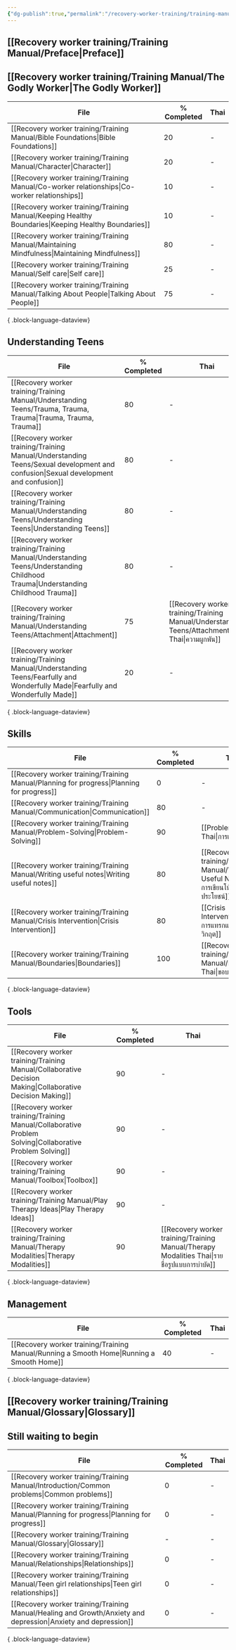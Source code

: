 ```yaml
---
{"dg-publish":true,"permalink":"/recovery-worker-training/training-manual/worker-training-manual/"}
---
```


## [[Recovery worker training/Training Manual/Preface\|Preface]]


## [[Recovery worker training/Training Manual/The Godly Worker\|The Godly Worker]]
| File                                                                                                   | % Completed | Thai |
| ------------------------------------------------------------------------------------------------------ | ----------- | ---- |
| [[Recovery worker training/Training Manual/Bible Foundations\|Bible Foundations]]                   | 20          | \-   |
| [[Recovery worker training/Training Manual/Character\|Character]]                                   | 20          | \-   |
| [[Recovery worker training/Training Manual/Co-worker relationships\|Co-worker relationships]]       | 10          | \-   |
| [[Recovery worker training/Training Manual/Keeping Healthy Boundaries\|Keeping Healthy Boundaries]] | 10          | \-   |
| [[Recovery worker training/Training Manual/Maintaining Mindfulness\|Maintaining Mindfulness]]       | 80          | \-   |
| [[Recovery worker training/Training Manual/Self care\|Self care]]                                   | 25          | \-   |
| [[Recovery worker training/Training Manual/Talking About People\|Talking About People]]             | 75          | \-   |

{ .block-language-dataview}
## Understanding Teens
| File                                                                                                                                   | % Completed | Thai                                                                                            |
| -------------------------------------------------------------------------------------------------------------------------------------- | ----------- | ----------------------------------------------------------------------------------------------- |
| [[Recovery worker training/Training Manual/Understanding Teens/Trauma, Trauma, Trauma\|Trauma, Trauma, Trauma]]                     | 80          | \-                                                                                              |
| [[Recovery worker training/Training Manual/Understanding Teens/Sexual development and confusion\|Sexual development and confusion]] | 80          | \-                                                                                              |
| [[Recovery worker training/Training Manual/Understanding Teens/Understanding Teens\|Understanding Teens]]                           | 80          | \-                                                                                              |
| [[Recovery worker training/Training Manual/Understanding Teens/Understanding Childhood Trauma\|Understanding Childhood Trauma]]     | 80          | \-                                                                                              |
| [[Recovery worker training/Training Manual/Understanding Teens/Attachment\|Attachment]]                                             | 75          | [[Recovery worker training/Training Manual/Understanding Teens/Attachment Thai\|ความผูกพัน]] |
| [[Recovery worker training/Training Manual/Understanding Teens/Fearfully and Wonderfully Made\|Fearfully and Wonderfully Made]]     | 20          | \-                                                                                              |

{ .block-language-dataview}
## Skills
| File                                                                                         | % Completed | Thai                                                                                                 |
| -------------------------------------------------------------------------------------------- | ----------- | ---------------------------------------------------------------------------------------------------- |
| [[Recovery worker training/Training Manual/Planning for progress\|Planning for progress]] | 0           | \-                                                                                                   |
| [[Recovery worker training/Training Manual/Communication\|Communication]]                 | 80          | \-                                                                                                   |
| [[Recovery worker training/Training Manual/Problem-Solving\|Problem-Solving]]             | 90          | [[Problem Solving Thai\|การแก้ปัญหา]]                                                             |
| [[Recovery worker training/Training Manual/Writing useful notes\|Writing useful notes]]   | 80          | [[Recovery worker training/Training Manual/Writing Useful Notes Thai\|การเขียนโน้ตที่มีประโยชน์]] |
| [[Recovery worker training/Training Manual/Crisis Intervention\|Crisis Intervention]]     | 80          | [[Crisis Intervention Thai\|การแทรกแซงในภาวะวิกฤต]]                                               |
| [[Recovery worker training/Training Manual/Boundaries\|Boundaries]]                       | 100         | [[Recovery worker training/Training Manual/Boundaries Thai\|ขอบเขต]]                              |

{ .block-language-dataview}

## Tools
| File                                                                                                         | % Completed | Thai                                                                                           |
| ------------------------------------------------------------------------------------------------------------ | ----------- | ---------------------------------------------------------------------------------------------- |
| [[Recovery worker training/Training Manual/Collaborative Decision Making\|Collaborative Decision Making]] | 90          | \-                                                                                             |
| [[Recovery worker training/Training Manual/Collaborative Problem Solving\|Collaborative Problem Solving]] | 90          | \-                                                                                             |
| [[Recovery worker training/Training Manual/Toolbox\|Toolbox]]                                             | 90          | \-                                                                                             |
| [[Recovery worker training/Training Manual/Play Therapy Ideas\|Play Therapy Ideas]]                       | 90          | \-                                                                                             |
| [[Recovery worker training/Training Manual/Therapy Modalities\|Therapy Modalities]]                       | 90          | [[Recovery worker training/Training Manual/Therapy Modalities Thai\|รายชื่อรูปแบบการบำบัด]] |

{ .block-language-dataview}


## Management
| File                                                                                         | % Completed | Thai |
| -------------------------------------------------------------------------------------------- | ----------- | ---- |
| [[Recovery worker training/Training Manual/Running a Smooth Home\|Running a Smooth Home]] | 40          | \-   |

{ .block-language-dataview}


## [[Recovery worker training/Training Manual/Glossary\|Glossary]]

## Still waiting to begin
| File                                                                                                              | % Completed | Thai |
| ----------------------------------------------------------------------------------------------------------------- | ----------- | ---- |
| [[Recovery worker training/Training Manual/Introduction/Common problems\|Common problems]]                     | 0           | \-   |
| [[Recovery worker training/Training Manual/Planning for progress\|Planning for progress]]                      | 0           | \-   |
| [[Recovery worker training/Training Manual/Glossary\|Glossary]]                                                | \-          | \-   |
| [[Recovery worker training/Training Manual/Relationships\|Relationships]]                                      | 0           | \-   |
| [[Recovery worker training/Training Manual/Teen girl relationships\|Teen girl relationships]]                  | 0           | \-   |
| [[Recovery worker training/Training Manual/Healing and Growth/Anxiety and depression\|Anxiety and depression]] | 0           | \-   |

{ .block-language-dataview}

